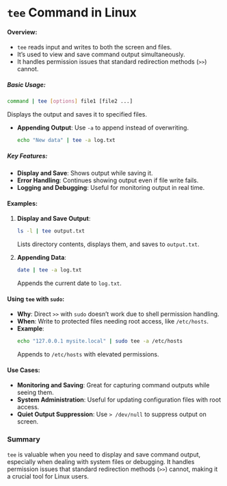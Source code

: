 # `tee` Command in Linux

#### Overview: 
- `tee` reads input and writes to both the screen and files. 
- It’s used to view and save command output simultaneously.
- It handles permission issues that standard redirection methods (`>>`) cannot.

##### Basic Usage: 
  ```bash
  command | tee [options] file1 [file2 ...]
  ```
  Displays the output and saves it to specified files.

- **Appending Output**: Use `-a` to append instead of overwriting.
  ```bash
  echo "New data" | tee -a log.txt
  ```

##### Key Features:
  - **Display and Save**: Shows output while saving it.
  - **Error Handling**: Continues showing output even if file write fails.
  - **Logging and Debugging**: Useful for monitoring output in real time.

#### Examples:
  1. **Display and Save Output**:
     ```bash
     ls -l | tee output.txt
     ```
     Lists directory contents, displays them, and saves to `output.txt`.

  2. **Appending Data**:
     ```bash
     date | tee -a log.txt
     ```
     Appends the current date to `log.txt`.

#### Using `tee` with `sudo`:
  - **Why**: Direct `>>` with `sudo` doesn’t work due to shell permission handling.
  - **When**: Write to protected files needing root access, like `/etc/hosts`.
  - **Example**:
    ```bash
    echo "127.0.0.1 mysite.local" | sudo tee -a /etc/hosts
    ```
    Appends to `/etc/hosts` with elevated permissions.

#### Use Cases:
  - **Monitoring and Saving**: Great for capturing command outputs while seeing them.
  - **System Administration**: Useful for updating configuration files with root access.
  - **Quiet Output Suppression**: Use `> /dev/null` to suppress output on screen.

### Summary
`tee` is valuable when you need to display and save command output, especially when dealing with system files or debugging. It handles permission issues that standard redirection methods (`>>`) cannot, making it a crucial tool for Linux users.


